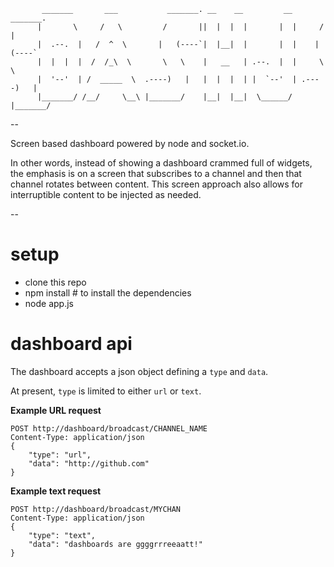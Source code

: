 


```
       _______       ___           _______. __    __         __       _______. 
      |       \     /   \         /       ||  |  |  |       |  |     /       | 
      |  .--.  |   /  ^  \       |   (----`|  |__|  |       |  |    |   (----` 
      |  |  |  |  /  /_\  \       \   \    |   __   | .--.  |  |     \   \ 
      |  '--'  | /  _____  \  .----)   |   |  |  |  | |  `--'  | .----)   | 
      |_______/ /__/     \__\ |_______/    |__|  |__|  \______/  |_______/ 
```

--

Screen based dashboard powered by node and socket.io.

In other words, instead of showing a dashboard crammed full of widgets, the
emphasis is on a screen that subscribes to a channel and then that channel
rotates between content.  This screen approach also allows for interruptible
content to be injected as needed.

--

# setup

- clone this repo
- npm install # to install the dependencies
- node app.js

# dashboard api

The dashboard accepts a json object defining a `type` and `data`.

At present, `type` is limited to either `url` or `text`.

**Example URL request**
```
POST http://dashboard/broadcast/CHANNEL_NAME
Content-Type: application/json
{
	"type": "url",
    "data": "http://github.com"
}
```

**Example text request**
```
POST http://dashboard/broadcast/MYCHAN
Content-Type: application/json
{
	"type": "text",
    "data": "dashboards are ggggrrreeaatt!"
}
```

